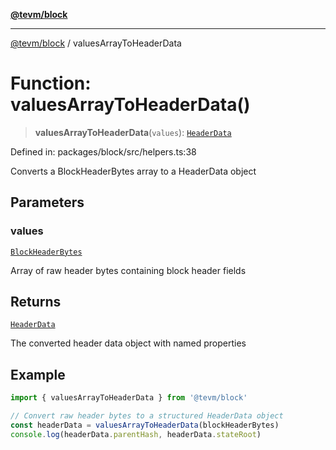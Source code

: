 [**@tevm/block**](../README.md)

***

[@tevm/block](../globals.md) / valuesArrayToHeaderData

# Function: valuesArrayToHeaderData()

> **valuesArrayToHeaderData**(`values`): [`HeaderData`](../interfaces/HeaderData.md)

Defined in: packages/block/src/helpers.ts:38

Converts a BlockHeaderBytes array to a HeaderData object

## Parameters

### values

[`BlockHeaderBytes`](../type-aliases/BlockHeaderBytes.md)

Array of raw header bytes containing block header fields

## Returns

[`HeaderData`](../interfaces/HeaderData.md)

The converted header data object with named properties

## Example

```typescript
import { valuesArrayToHeaderData } from '@tevm/block'

// Convert raw header bytes to a structured HeaderData object
const headerData = valuesArrayToHeaderData(blockHeaderBytes)
console.log(headerData.parentHash, headerData.stateRoot)
```
